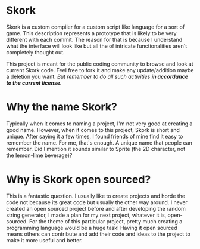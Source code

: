 # Skork
Skork is a custom compiler for a custom script like language for a sort of game.
This description represents a prototype that is likely to be very different with 
each commit. The reason for that is because I understand what the interface will
look like but all the of intricate functionalities aren't completely thought out.

This project is meant for the public coding community to browse and look at
current Skork code. Feel free to fork it and make any update/addition maybe
a deletion you want. *But remember to do all such activities **in accordance
to the current license.***

# Why the name Skork?
Typically when it comes to naming a project, I'm not very good at creating a 
good name. However, when it comes to this project, Skork is short and unique.
After saying it a few times, I found friends of mine find it easy to remember
the name. For me, that's enough. A unique name that people can remember. Did
I mention it sounds similar to Sprite (the 2D character, not the lemon-lime 
beverage)?

# Why is Skork open sourced?
This is a fantastic question. I usually like to create projects and horde the
code not because its great code but usually the other way around. I never created
an open sourced project before and after developing the random string generator,
I made a plan for my next project, whatever it is, open-sourced. For the theme of
this particular project, pretty much creating a programming language would be a
huge task! Having it open sourced means others can contribute and add their code
and ideas to the project to make it more useful and better.


